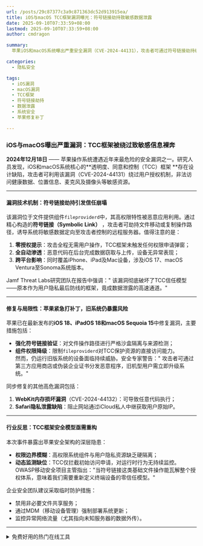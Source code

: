 ```yaml
---
url: /posts/29c87377c3a9c871363dc52d913915ea/
title: iOS与macOS TCC框架漏洞曝光：符号链接劫持致敏感数据泄露
date: 2025-09-10T07:33:59+08:00
lastmod: 2025-09-10T07:33:59+08:00
author: cmdragon

summary:
  苹果iOS和macOS系统曝出严重安全漏洞（CVE-2024-44131），攻击者可通过符号链接劫持绕过TCC框架，非法访问健康数据、位置信息、麦克风及摄像头等敏感资源。该漏洞影响iOS 17至macOS Sonoma系统版本，全程无需用户授权且无异常表现。苹果已在iOS 18、macOS Sequoia 15中修复漏洞，但旧系统仍面临风险。此次事件暴露了TCC框架权限边界模糊和动态监测缺位等问题，需重新定义终端设备的零信任模型。

categories:
  - 隐私安全

tags:
  - iOS漏洞
  - macOS漏洞
  - TCC框架
  - 符号链接劫持
  - 数据泄露
  - 系统安全
  - 苹果修复补丁

---
```


### iOS与macOS曝出严重漏洞：TCC框架被绕过致敏感信息裸奔

**2024年12月18日** —— 苹果操作系统遭遇近年来最危险的安全漏洞之一。研究人员发现，iOS和macOS系统核心的**透明度、同意和控制（TCC）框架
**存在设计缺陷，攻击者可利用该漏洞（CVE-2024-44131）绕过用户授权机制，非法访问健康数据、位置信息、麦克风及摄像头等敏感资源。

---

#### **漏洞技术机制：符号链接劫持引发信任崩塌**

该漏洞位于文件提供组件`fileproviderd`中，其高权限特性被恶意应用利用。通过精心构造的**符号链接（Symbolic Link）**
，攻击者可劫持文件移动或复制操作路径，诱导系统将敏感数据定向至攻击者控制的远程服务器。值得注意的是：

1. **零授权提示**：攻击全程无需用户操作，TCC框架未触发任何权限申请弹窗；
2. **全自动渗透**：恶意代码在后台完成数据窃取与上传，设备无异常表现；
3. **跨平台影响**：同时覆盖iPhone、iPad及Mac设备，涉及iOS 17、macOS Ventura至Sonoma系统版本。

Jamf Threat Labs研究团队在报告中强调："
该漏洞彻底破坏了TCC信任模型——原本作为用户隐私最后防线的框架，竟成数据泄露的高速通道。"

---

#### **修复与局限性：苹果紧急打补丁，旧系统仍暴露风险**

苹果已在最新发布的**iOS 18、iPadOS 18和macOS Sequoia 15**中修复漏洞，主要措施包括：

- **强化符号链接验证**：对文件操作路径进行严格沙盒隔离与来源检测；
- **组件权限降级**：限制`fileproviderd`对TCC保护资源的直接访问能力。  
  然而，仍运行旧版系统的设备面临持续威胁。安全专家警告："
  攻击者可通过第三方应用商店或伪装企业证书分发恶意程序，旧机型用户需立即升级系统。"

同步修复的其他高危漏洞包括：

1. **WebKit内存损坏漏洞**（CVE-2024-44132）：可导致任意代码执行；
2. **Safari隐私泄露缺陷**：阻止网站通过iCloud私人中继获取用户原始IP。

---

#### **行业反思：TCC框架安全模型亟需重构**

本次事件暴露出苹果安全架构的深层隐患：

- **权限边界模糊**：高权限系统组件与用户隐私资源缺乏硬隔离；
- **动态监测缺位**：TCC仅拦截初始访问申请，对运行时行为无持续监控。  
  OWASP移动安全项目主管指出："当符号链接这类基础文件操作能瓦解整个授权体系，意味着我们需要重新定义终端设备的零信任模型。"

企业安全团队建议采取临时防护措施：

- 禁用非必要文件共享服务；
- 通过MDM（移动设备管理）强制部署系统更新；
- 监控异常网络流量（尤其指向未知服务器的数据外传）。

--- 

<details>
<summary>免费好用的热门在线工具</summary>

- [歌词生成工具 - 应用商店 | By cmdragon](https://tools.cmdragon.cn/zh/apps/lyrics-generator)
- [网盘资源聚合搜索 - 应用商店 | By cmdragon](https://tools.cmdragon.cn/zh/apps/cloud-drive-search)
- [ASCII字符画生成器 - 应用商店 | By cmdragon](https://tools.cmdragon.cn/zh/apps/ascii-art-generator)
- [JSON Web Tokens 工具 - 应用商店 | By cmdragon](https://tools.cmdragon.cn/zh/apps/jwt-tool)
- [Bcrypt 密码工具 - 应用商店 | By cmdragon](https://tools.cmdragon.cn/zh/apps/bcrypt-tool)
- [GIF 合成器 - 应用商店 | By cmdragon](https://tools.cmdragon.cn/zh/apps/gif-composer)
- [GIF 分解器 - 应用商店 | By cmdragon](https://tools.cmdragon.cn/zh/apps/gif-decomposer)
- [文本隐写术 - 应用商店 | By cmdragon](https://tools.cmdragon.cn/zh/apps/text-steganography)
- [CMDragon 在线工具 - 高级AI工具箱与开发者套件 | 免费好用的在线工具](https://tools.cmdragon.cn/zh)
- [应用商店 - 发现1000+提升效率与开发的AI工具和实用程序 | 免费好用的在线工具](https://tools.cmdragon.cn/zh/apps?category=trending)
- [CMDragon 更新日志 - 最新更新、功能与改进 | 免费好用的在线工具](https://tools.cmdragon.cn/zh/changelog)
- [支持我们 - 成为赞助者 | 免费好用的在线工具](https://tools.cmdragon.cn/zh/sponsor)
- [AI文本生成图像 - 应用商店 | 免费好用的在线工具](https://tools.cmdragon.cn/zh/apps/text-to-image-ai)
- [临时邮箱 - 应用商店 | 免费好用的在线工具](https://tools.cmdragon.cn/zh/apps/temp-email)
- [二维码解析器 - 应用商店 | 免费好用的在线工具](https://tools.cmdragon.cn/zh/apps/qrcode-parser)
- [文本转思维导图 - 应用商店 | 免费好用的在线工具](https://tools.cmdragon.cn/zh/apps/text-to-mindmap)
- [正则表达式可视化工具 - 应用商店 | 免费好用的在线工具](https://tools.cmdragon.cn/zh/apps/regex-visualizer)
- [文件隐写工具 - 应用商店 | 免费好用的在线工具](https://tools.cmdragon.cn/zh/apps/steganography-tool)
- [IPTV 频道探索器 - 应用商店 | 免费好用的在线工具](https://tools.cmdragon.cn/zh/apps/iptv-explorer)
- [快传 - 应用商店 | 免费好用的在线工具](https://tools.cmdragon.cn/zh/apps/snapdrop)
- [随机抽奖工具 - 应用商店 | 免费好用的在线工具](https://tools.cmdragon.cn/zh/apps/lucky-draw)
- [动漫场景查找器 - 应用商店 | 免费好用的在线工具](https://tools.cmdragon.cn/zh/apps/anime-scene-finder)
- [时间工具箱 - 应用商店 | 免费好用的在线工具](https://tools.cmdragon.cn/zh/apps/time-toolkit)
- [网速测试 - 应用商店 | 免费好用的在线工具](https://tools.cmdragon.cn/zh/apps/speed-test)
- [AI 智能抠图工具 - 应用商店 | 免费好用的在线工具](https://tools.cmdragon.cn/zh/apps/background-remover)
- [背景替换工具 - 应用商店 | 免费好用的在线工具](https://tools.cmdragon.cn/zh/apps/background-replacer)
- [艺术二维码生成器 - 应用商店 | 免费好用的在线工具](https://tools.cmdragon.cn/zh/apps/artistic-qrcode)
- [Open Graph 元标签生成器 - 应用商店 | 免费好用的在线工具](https://tools.cmdragon.cn/zh/apps/open-graph-generator)
- [图像对比工具 - 应用商店 | 免费好用的在线工具](https://tools.cmdragon.cn/zh/apps/image-comparison)
- [图片压缩专业版 - 应用商店 | 免费好用的在线工具](https://tools.cmdragon.cn/zh/apps/image-compressor)
- [密码生成器 - 应用商店 | 免费好用的在线工具](https://tools.cmdragon.cn/zh/apps/password-generator)
- [SVG优化器 - 应用商店 | 免费好用的在线工具](https://tools.cmdragon.cn/zh/apps/svg-optimizer)
- [调色板生成器 - 应用商店 | 免费好用的在线工具](https://tools.cmdragon.cn/zh/apps/color-palette)
- [在线节拍器 - 应用商店 | 免费好用的在线工具](https://tools.cmdragon.cn/zh/apps/online-metronome)
- [IP归属地查询 - 应用商店 | 免费好用的在线工具](https://tools.cmdragon.cn/zh/apps/ip-geolocation)
- [CSS网格布局生成器 - 应用商店 | 免费好用的在线工具](https://tools.cmdragon.cn/zh/apps/css-grid-layout)
- [邮箱验证工具 - 应用商店 | 免费好用的在线工具](https://tools.cmdragon.cn/zh/apps/email-validator)
- [书法练习字帖 - 应用商店 | 免费好用的在线工具](https://tools.cmdragon.cn/zh/apps/calligraphy-practice)
- [金融计算器套件 - 应用商店 | 免费好用的在线工具](https://tools.cmdragon.cn/zh/apps/finance-calculator-suite)
- [中国亲戚关系计算器 - 应用商店 | 免费好用的在线工具](https://tools.cmdragon.cn/zh/apps/chinese-kinship-calculator)
- [Protocol Buffer 工具箱 - 应用商店 | 免费好用的在线工具](https://tools.cmdragon.cn/zh/apps/protobuf-toolkit)
- [IP归属地查询 - 应用商店 | 免费好用的在线工具](https://tools.cmdragon.cn/zh/apps/ip-geolocation)
- [图片无损放大 - 应用商店 | 免费好用的在线工具](https://tools.cmdragon.cn/zh/apps/image-upscaler)
- [文本比较工具 - 应用商店 | 免费好用的在线工具](https://tools.cmdragon.cn/zh/apps/text-compare)
- [IP批量查询工具 - 应用商店 | 免费好用的在线工具](https://tools.cmdragon.cn/zh/apps/ip-batch-lookup)
- [域名查询工具 - 应用商店 | 免费好用的在线工具](https://tools.cmdragon.cn/zh/apps/domain-finder)
- [DNS工具箱 - 应用商店 | 免费好用的在线工具](https://tools.cmdragon.cn/zh/apps/dns-toolkit)
- [网站图标生成器 - 应用商店 | 免费好用的在线工具](https://tools.cmdragon.cn/zh/apps/favicon-generator)
- [XML Sitemap](https://tools.cmdragon.cn/sitemap_index.xml)

</details>
